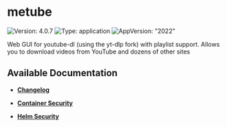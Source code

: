 # metube

![Version: 4.0.7](https://img.shields.io/badge/Version-4.0.7-informational?style=flat-square) ![Type: application](https://img.shields.io/badge/Type-application-informational?style=flat-square) ![AppVersion: "2022"](https://img.shields.io/badge/AppVersion-"2022"-informational?style=flat-square)

Web GUI for youtube-dl (using the yt-dlp fork) with playlist support. Allows you to download videos from YouTube and dozens of other sites

## Available Documentation

- [**Changelog**](CHANGELOG)

- [**Container Security**](container-security)

- [**Helm Security**](helm-security)

